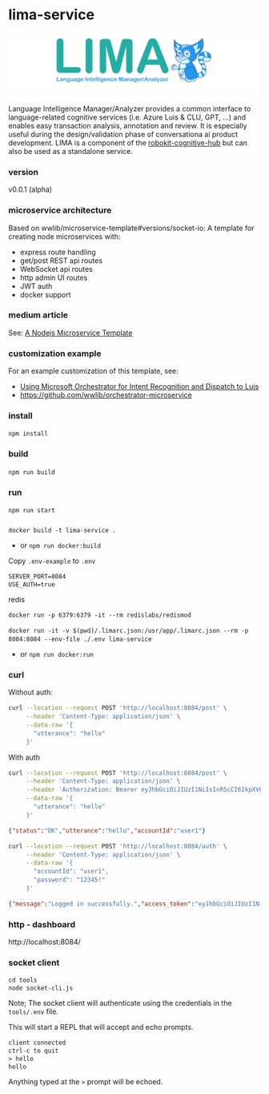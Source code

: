 # lima-service

![lima-logo](./docs/media/lima-logo-full.png)

Language Intelligence Manager/Analyzer provides a common interface to language-related cognitive services (i.e. Azure Luis & CLU, GPT, ...) and enables easy transaction analysis, annotation and review. It is especially useful during the design/validation phase of conversationa ai product development. LIMA is a component of the [robokit-cognitive-hub](https://github.com/wwlib/robokit-cognitive-hub) but can also be used as a standalone service.

### version

v0.0.1 (alpha)


### microservice architecture

Based on wwlib/microservice-template#versions/socket-io: A template for creating node microservices with:
- express route handling
- get/post REST api routes
- WebSocket api routes
- http admin UI routes
- JWT auth
- docker support

### medium article

See: [A Nodejs Microservice Template](https://medium.com/@andrew.rapo/a-nodejs-microservice-template-36f080fe1418)

### customization example

For an example customization of this template, see:
- [Using Microsoft Orchestrator for Intent Recognition and Dispatch to Luis](https://github.com/wwlib/orchestrator-microservice)
- https://github.com/wwlib/orchestrator-microservice

### install

`npm install`

### build

`npm run build`

### run

`npm run start`


### 

`docker build -t lima-service .` 
- or `npm run docker:build`

Copy `.env-example` to `.env`
```
SERVER_PORT=8084
USE_AUTH=true
```

redis

```
docker run -p 6379:6379 -it --rm redislabs/redismod
```


`docker run -it -v $(pwd)/.limarc.json:/usr/app/.limarc.json --rm -p 8084:8084 --env-file ./.env lima-service`
- or `npm run docker:run`


### curl

Without auth:

```sh
curl --location --request POST 'http://localhost:8084/post' \
     --header 'Content-Type: application/json' \
     --data-raw '{
       "utterance": "hello"
     }'
```

With auth

```sh
curl --location --request POST 'http://localhost:8084/post' \
     --header 'Content-Type: application/json' \
     --header 'Authorization: Bearer eyJhbGciOiJIUzI1NiIsInR5cCI6IkpXVCJ9.eyJ1c2VySWQiOiJ1c2VyMSIsImF1dGgiOnsicGVybWlzc2lvbnMiOlt7InNjb3BlcyI6WyJyZWFkIl0sInJlc291cmNlIjoiZXhhbXBsZSJ9XX0sImlhdCI6MTY1MzM2MTQ3OX0.WMbG7o7CaKOf6H7djUpZ7aylvUeYw3N8cdn1K1FrN8A' \
     --data-raw '{
       "utterance": "hello"
     }'
```

```json
{"status":"OK","utterance":"hello","accountId":"user1"}
```



```sh
curl --location --request POST 'http://localhost:8084/auth' \
     --header 'Content-Type: application/json' \
     --data-raw '{
       "accountId": "user1",
       "password": "12345!"
     }'
```

```json
{"message":"Logged in successfully.","access_token":"eyJhbGciOiJIUzI1NiIsInR5cCI6IkpXVCJ9.eyJ1c2VySWQiOiJ1c2VyMSIsImF1dGgiOnsicGVybWlzc2lvbnMiOlt7InNjb3BlcyI6WyJyZWFkIl0sInJlc291cmNlIjoiZXhhbXBsZSJ9XX0sImlhdCI6MTY1NDM2NzQ5NSwiZXhwIjoxNjU0MzY3NTU1fQ.J7yxsSoOYTvNQtMkLrmlY_TEZT6x4jEvYvnI_Gqr64Q","refresh_toke":"eyJhbGciOiJIUzI1NiIsInR5cCI6IkpXVCJ9.eyJ1c2VySWQiOiJ1c2VyMSIsImlhdCI6MTY1NDM2NzQ5NSwiZXhwIjoxNjU0NDUzODk1fQ.Lj7fairF_ABjeXzIc_-38aMqfj3ce08fd33V3ymoa04","user_id":"user1"}
```

### http - dashboard

http://localhost:8084/


### socket client

```
cd tools
node socket-cli.js
```

Note; The socket client will authenticate using the credentials in the `tools/.env` file.

This will start a REPL that will accept and echo prompts.

```
client connected
ctrl-c to quit
> hello
hello
```

Anything typed at the `>` prompt will be echoed.
